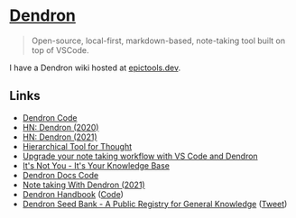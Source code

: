 # [Dendron](https://dendron.so/)

> Open-source, local-first, markdown-based, note-taking tool built on top of VSCode.

I have a Dendron wiki hosted at [epictools.dev](https://epictools.dev).

## Links

- [Dendron Code](https://github.com/dendronhq/dendron)
- [HN: Dendron (2020)](https://news.ycombinator.com/item?id=24898373)
- [HN: Dendron (2021)](https://news.ycombinator.com/item?id=26491764)
- [Hierarchical Tool for Thought](https://www.kevinslin.com/notes/127a3230-4484-433a-b97f-178679564207.html)
- [Upgrade your note taking workflow with VS Code and Dendron](https://egghead.io/playlists/build-a-personal-knowledge-management-system-with-dendron-b24b)
- [It's Not You - It's Your Knowledge Base](https://www.kevinslin.com/notes/e1455752-b052-4212-ac6e-cc054659f2bb.html)
- [Dendron Docs Code](https://github.com/dendronhq/dendron-site)
- [Note taking With Dendron (2021)](https://twit.tv/shows/floss-weekly/episodes/619)
- [Dendron Handbook](https://handbook.dendron.so/) ([Code](https://github.com/dendronhq/handbook))
- [Dendron Seed Bank - A Public Registry for General Knowledge](https://blog.dendron.so/notes/qTeL51LFD0Y8uC9ect7QV.html) ([Tweet](https://twitter.com/kevins8/status/1409912699031457793))
